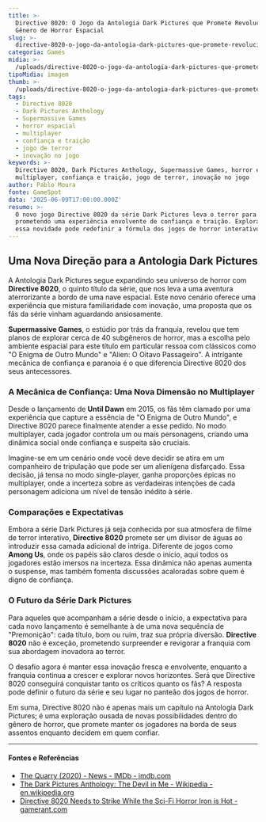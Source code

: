 ```yaml
---
title: >-
  Directive 8020: O Jogo da Antologia Dark Pictures que Promete Revolucionar o
  Gênero de Horror Espacial
slug: >-
  directive-8020-o-jogo-da-antologia-dark-pictures-que-promete-revolucionar-o-gnero-de-horror-espacial
categoria: Games
midia: >-
  /uploads/directive-8020-o-jogo-da-antologia-dark-pictures-que-promete-revolucionar-o-gnero-de-horror-espacial-thumb.jpg
tipoMidia: imagem
thumb: >-
  /uploads/directive-8020-o-jogo-da-antologia-dark-pictures-que-promete-revolucionar-o-gnero-de-horror-espacial-thumb.jpg
tags:
  - Directive 8020
  - Dark Pictures Anthology
  - Supermassive Games
  - horror espacial
  - multiplayer
  - confiança e traição
  - jogo de terror
  - inovação no jogo
keywords: >-
  Directive 8020, Dark Pictures Anthology, Supermassive Games, horror espacial,
  multiplayer, confiança e traição, jogo de terror, inovação no jogo
author: Pablo Moura
fonte: GameSpot
data: '2025-06-09T17:00:00.000Z'
resumo: >-
  O novo jogo Directive 8020 da série Dark Pictures leva o terror para o espaço,
  prometendo uma experiência envolvente de confiança e traição. Exploramos como
  essa novidade pode redefinir a fórmula dos jogos de horror interativo.
---
```


## Uma Nova Direção para a Antologia Dark Pictures

A Antologia Dark Pictures segue expandindo seu universo de horror com **Directive 8020**, o quinto título da série, que nos leva a uma aventura aterrorizante a bordo de uma nave espacial. Este novo cenário oferece uma experiência que mistura familiaridade com inovação, uma proposta que os fãs da série vinham aguardando ansiosamente.

**Supermassive Games**, o estúdio por trás da franquia, revelou que tem planos de explorar cerca de 40 subgêneros de horror, mas a escolha pelo ambiente espacial para este título em particular ressoa com clássicos como "O Enigma de Outro Mundo" e "Alien: O Oitavo Passageiro". A intrigante mecânica de confiança e paranoia é o que diferencia Directive 8020 dos seus antecessores.

### A Mecânica de Confiança: Uma Nova Dimensão no Multiplayer

Desde o lançamento de **Until Dawn** em 2015, os fãs têm clamado por uma experiência que capture a essência de "O Enigma de Outro Mundo", e Directive 8020 parece finalmente atender a esse pedido. No modo multiplayer, cada jogador controla um ou mais personagens, criando uma dinâmica social onde confiança e suspeita são cruciais. 

Imagine-se em um cenário onde você deve decidir se atira em um companheiro de tripulação que pode ser um alienígena disfarçado. Essa decisão, já tensa no modo single-player, ganha proporções épicas no multiplayer, onde a incerteza sobre as verdadeiras intenções de cada personagem adiciona um nível de tensão inédito à série.

### Comparações e Expectativas

Embora a série Dark Pictures já seja conhecida por sua atmosfera de filme de terror interativo, **Directive 8020** promete ser um divisor de águas ao introduzir essa camada adicional de intriga. Diferente de jogos como **Among Us**, onde os papéis são claros desde o início, aqui todos os jogadores estão imersos na incerteza. Essa dinâmica não apenas aumenta o suspense, mas também fomenta discussões acaloradas sobre quem é digno de confiança.

### O Futuro da Série Dark Pictures

Para aqueles que acompanham a série desde o início, a expectativa para cada novo lançamento é semelhante à de uma nova sequência de "Premonição": cada título, bom ou ruim, traz sua própria diversão. **Directive 8020** não é exceção, prometendo surpreender e revigorar a franquia com sua abordagem inovadora ao terror.

O desafio agora é manter essa inovação fresca e envolvente, enquanto a franquia continua a crescer e explorar novos horizontes. Será que Directive 8020 conseguirá conquistar tanto os críticos quanto os fãs? A resposta pode definir o futuro da série e seu lugar no panteão dos jogos de horror.

Em suma, Directive 8020 não é apenas mais um capítulo na Antologia Dark Pictures; é uma exploração ousada de novas possibilidades dentro do gênero de horror, que promete manter os jogadores na borda de seus assentos enquanto decidem em quem confiar.



---

#### Fontes e Referências

- [The Quarry (2020) - News - IMDb - imdb.com](https://www.imdb.com/title/tt10151054/news/)
- [The Dark Pictures Anthology: The Devil in Me - Wikipedia - en.wikipedia.org](https://en.wikipedia.org/wiki/The_Dark_Pictures_Anthology:_The_Devil_in_Me)
- [Directive 8020 Needs to Strike While the Sci-Fi Horror Iron is Hot - gamerant.com](https://gamerant.com/directive-8020-sci-fi-horror-genre-success/)
